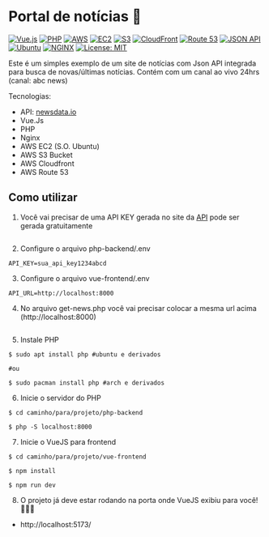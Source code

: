 # Portal de notícias 📰

[![Vue.js](https://img.shields.io/badge/-Vue.js-4FC08D?logo=vue.js&logoColor=white)](https://vuejs.org/)
[![PHP](https://img.shields.io/badge/PHP-%23777BB4?style=flat&logo=php&logoColor=white)](https://www.php.net/)
[![AWS](https://img.shields.io/badge/AWS-%23FF9900?style=flat&logo=amazon-aws&logoColor=white)](https://aws.amazon.com/)
[![EC2](https://img.shields.io/badge/Amazon%20EC2-%23FF9900?style=flat&logo=amazon-aws&logoColor=white)](https://aws.amazon.com/ec2/)
[![S3](https://img.shields.io/badge/Amazon%20S3-%23FF9900?style=flat&logo=amazon-s3&logoColor=white)](https://aws.amazon.com/s3/)
[![CloudFront](https://img.shields.io/badge/Amazon%20CloudFront-%23FF9900?style=flat&logo=amazon-aws&logoColor=white)](https://aws.amazon.com/cloudfront/)
[![Route 53](https://img.shields.io/badge/Amazon%20Route%2053-%23FF9900?style=flat&logo=amazon-aws&logoColor=white)](https://aws.amazon.com/route53/)
[![JSON API](https://img.shields.io/badge/JSON%20API-%23000000?style=flat&logo=json&logoColor=white)](https://jsonapi.org/)
[![Ubuntu](https://img.shields.io/badge/Ubuntu-%23E95420?style=flat&logo=ubuntu&logoColor=white)](https://ubuntu.com/)
[![NGINX](https://img.shields.io/badge/NGINX-%23009639?style=flat&logo=nginx&logoColor=white)](https://www.nginx.com/)
[![License: MIT](https://img.shields.io/badge/License-MIT-yellow.svg)](https://opensource.org/licenses/MIT)


Este é um simples exemplo de um site de notícias com Json API integrada para busca de novas/últimas notícias.
Contém com um canal ao vivo 24hrs (canal: abc news)

Tecnologias:
- API: [newsdata.io](https://newsdata.io/)
- Vue.Js 
- PHP
- Nginx
- AWS EC2 (S.O. Ubuntu)
- AWS S3 Bucket
- AWS Cloudfront
- AWS Route 53



## Como utilizar
1. Você vai precisar de uma API KEY gerada no site da [API](https://newsdata.io/) pode ser gerada gratuitamente
```
```

2. Configure o arquivo php-backend/.env
```
API_KEY=sua_api_key1234abcd
```

3. Configure o arquivo vue-frontend/.env
```
API_URL=http://localhost:8000
```

4. No arquivo get-news.php você vai precisar colocar a mesma url acima (http://localhost:8000)
```
```


5. Instale PHP 
```
$ sudo apt install php #ubuntu e derivados

#ou

$ sudo pacman install php #arch e derivados
```

6. Inicie o servidor do PHP
```
$ cd caminho/para/projeto/php-backend

$ php -S localhost:8000
```

7. Inicie o VueJS para frontend
```
$ cd caminho/para/projeto/vue-frontend

$ npm install

$ npm run dev
```

8. O projeto já deve estar rodando na porta onde VueJS exibiu para você! 🚀🚀🚀
- http://localhost:5173/

```

